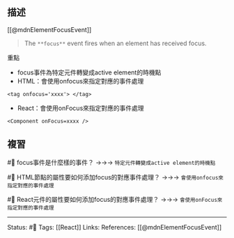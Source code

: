 ## 描述

[[@mdnElementFocusEvent]]
> The `**focus**` event fires when an element has received focus.

重點
- focus事件為特定元件轉變成active element的時機點
- HTML：會使用onfocus來指定對應的事件處理
```
<tag onfocus='xxxx'> </tag>
```
- React：會使用onFocus來指定對應的事件處理
```
<Component onFocus=xxxx />
```

## 複習

#🧠 focus事件是什麼樣的事件？ ->->-> `特定元件轉變成active element的時機點`
<!--SR:!2023-09-09,186,250-->

#🧠 HTML節點的屬性要如何添加focus的對應事件處理？ ->->-> `會使用onfocus來指定對應的事件處理`
<!--SR:!2023-08-28,178,250-->

#🧠 React元件的屬性要如何添加focus的對應事件處理？ ->->-> `會使用onFocus來指定對應的事件處理`
<!--SR:!2024-10-28,430,250-->

---
Status: #🌱 
Tags:
[[React]]
Links:
References:
[[@mdnElementFocusEvent]]